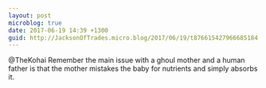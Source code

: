 ```yaml
---
layout: post
microblog: true
date: 2017-06-19 14:39 +1300
guid: http://JacksonOfTrades.micro.blog/2017/06/19/t876615427966685184.html
---
```

@TheKohai Remember the main issue with a ghoul mother and a human father is that the mother mistakes the baby for nutrients and simply absorbs it.
